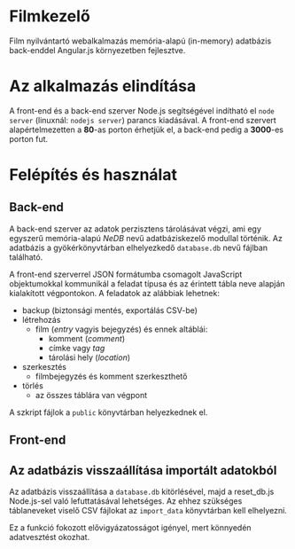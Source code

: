 ﻿Filmkezelő
==========

Film nyilvántartó webalkalmazás memória-alapú (in-memory) adatbázis back-enddel Angular.js környezetben fejlesztve.

# Az alkalmazás elindítása

A front-end és a back-end szerver Node.js segítségével indítható el `node server` (linuxnál: `nodejs server`) parancs kiadásával. A front-end szervert alapértelmezetten a **80**-as porton érhetjük el, a back-end pedig a **3000**-es porton fut.

# Felépítés és használat

## Back-end

A back-end szerver az adatok perzisztens tárolásávat végzi, ami egy egyszerű memória-alapú *NeDB* nevű adatbáziskezelő modullal történik. Az adatbázis a gyökérkönyvtárban elhelyezkedő `database.db` nevű fájlban található.

A front-end szerverrel JSON formátumba csomagolt JavaScript objektumokkal kommunikál a feladat típusa és az érintett tábla neve alapján kialakított végpontokon. A feladatok az alábbiak lehetnek:
+ backup (biztonsági mentés, exportálás CSV-be)
+ létrehozás
	* film (*entry* vagyis bejegyzés) és ennek altáblái:
		- komment (*comment*)
		- címke vagy *tag*
		- tárolási hely (*location*)
+ szerkesztés
	* filmbejegyzés és komment szerkeszthető
+ törlés
	* az összes táblára van végpont

A szkript fájlok a `public` könyvtárban helyezkednek el. 

## Front-end



## Az adatbázis visszaállítása importált adatokból

Az adatbázis visszaállítása a `database.db` kitörlésével, majd a reset_db.js Node.js-sel való lefuttatásával lehetséges. Az ehhez szükséges táblaneveket viselő CSV fájlokat az `import_data` könyvtárban kell elhelyezni.

Ez a funkció fokozott elővigyázatosságot igényel, mert könnyedén adatvesztést okozhat.